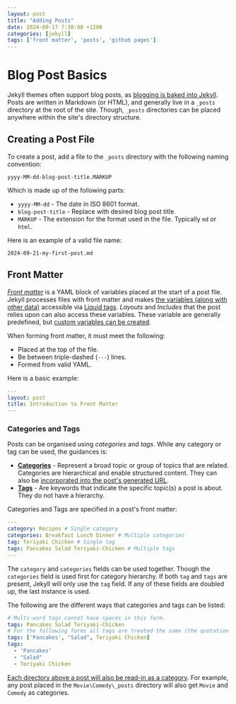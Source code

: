 ```yaml
---
layout: post
title: "Adding Posts"
date: 2024-09-17 7:30:00 +1200
categories: [jekyll]
tags: ['front matter', 'posts', 'github pages']
---
```



# Blog Post Basics

Jekyll themes often support blog posts, as [blogging is baked into Jekyll](https://jekyllrb.com/docs/posts/). Posts are written in Markdown (or HTML), and generally live in a `_posts` directory at the root of the site. Though, `_posts` directories can be placed anywhere within the site's directory structure.


## Creating a Post File

To create a post, add a file to the `_posts` directory with the following naming convention:

```
yyyy-MM-dd-blog-post-title.MARKUP
```

Which is made up of the following parts:

- `yyyy-MM-dd` - The date in ISO 8601 format.
- `blog-post-title` - Replace with desired blog post title.
- `MARKUP` - The extension for the format used in the file. Typically `md` or `html`.

Here is an example of a valid file name:

```
2024-09-21-my-first-post.md
```


## Front Matter

[_Front matter_](https://jekyllrb.com/docs/front-matter/) is a YAML block of variables placed at the start of a post file. Jekyll processes files with front matter and makes [the variables (along with other data)](https://jekyllrb.com/docs/variables/) accessible via [Liquid tags](https://jekyllrb.com/docs/liquid/). _Layouts_ and _Includes_ that the post relies upon can also access these variables. These variable are generally predefined, but [custom variables can be created](https://jekyllrb.com/docs/front-matter/#custom-variables).

When forming front matter, it must meet the following:
- Placed at the top of the file.
- Be between triple-dashed (`---`) lines.
- Formed from valid YAML.

Here is a basic example:
```YAML
---
layout: post
title: Introduction to Front Matter
---
```


### Categories and Tags 

Posts can be organised using _categories_ and _tags_. While any category or tag can be used, the guidances is:

- [**Categories**](https://jekyllrb.com/docs/posts/#categories) - Represent a broad topic or group of topics that are related. Categories are hierarchical and enable structured content. They can also be [incorporated into the post's generated URL](https://jekyllrb.com/docs/permalinks/#global).
- [**Tags**](https://jekyllrb.com/docs/posts/#tags) - Are keywords that indicate the specific topic(s) a post is about. They do not have a hierarchy.

Categories and Tags are specified in a post's front matter:

```yaml
---
category: Recipes # Single category
categories: Breakfast Lunch Dinner # Multiple categories
tag: Teriyaki Chicken # Single tag
tags: Pancakes Salad Teriyaki-Chicken # Multiple tags
---
```

The `category` and `categories` fields can be used together. Though the `categories` field is used first for category hierarchy. If both `tag` and `tags` are present, Jekyll will only use the `tag` field. If any of these fields are doubled up, the last instance is used.

The following are the different ways that categories and tags can be listed:

```yaml
# Multi-word tags cannot have spaces in this form.
tags: Pancakes Salad Teriyaki-Chicken
# For the following forms all tags are treated the same (the quotation marks are ignored).
tags: ['Pancakes', "Salad", Teriyaki Chicken]
tags:
  - 'Pancakes'
  - "Salad"
  - Teriyaki Chicken
```

[Each directory above a post will also be read-in as a category](https://jekyllrb.com/docs/posts/#categories). For example, any post placed in the `Movie\Comedy\_posts` directory will also get `Movie` and `Comedy` as categories.
